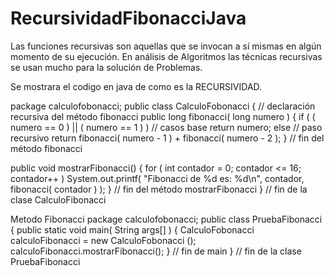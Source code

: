 # RecursividadFibonacciJava 
Las funciones recursivas son aquellas que se invocan a sí mismas en algún momento de su ejecución.
En análisis de Algoritmos las técnicas recursivas se usan mucho para la solución de Problemas.

Se mostrara el codigo en java de como es la RECURSIVIDAD.

package calculofobonacci;
public class CalculoFobonacci {
// declaración recursiva del método fibonacci
 public long fibonacci( long numero )
 {
 if ( ( numero == 0 ) || ( numero == 1 ) ) // casos base
 return numero;
 else // paso recursivo
 return fibonacci( numero - 1 ) + fibonacci( numero - 2 );
 } // fin del método fibonacci

 public void mostrarFibonacci()
 {
 for ( int contador = 0; contador <= 16; contador++ )
 System.out.printf( "Fibonacci de %d es: %d\n", contador,
 fibonacci( contador ) );
 } // fin del método mostrarFibonacci
 } // fin de la clase CalculoFibonacci 
 
 
 
 
Metodo Fibonacci
package calculofobonacci;
public class PruebaFibonacci {
    public static void main( String args[] )
 {
 CalculoFobonacci calculoFibonacci = new CalculoFobonacci ();
 calculoFibonacci.mostrarFibonacci();
 } // fin de main
 } // fin de la clase PruebaFibonacci
